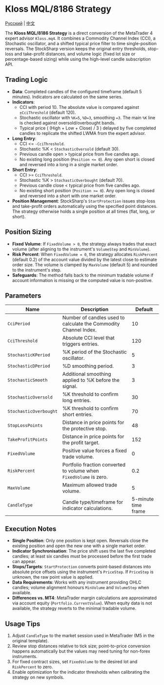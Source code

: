 # Kloss MQL/8186 Strategy
[Русский](README_ru.md) | [中文](README_cn.md)

The **Kloss MQL/8186 Strategy** is a direct conversion of the MetaTrader 4 expert advisor `Kloss.mq4`. It combines a Commodity Channel Index (CCI), a Stochastic oscillator, and a shifted typical price filter to time single-position reversals. The StockSharp version keeps the original entry thresholds, stop-loss and take-profit distances, and volume logic (fixed lot size or percentage-based sizing) while using the high-level candle subscription API.

## Trading Logic

- **Data**: Completed candles of the configured timeframe (default 5 minutes). Indicators are calculated on the same series.
- **Indicators**:
  - CCI with period 10. The absolute value is compared against `±CciThreshold` (default 120).
  - Stochastic oscillator with `%K=5`, `%D=3`, smoothing `=3`. The main `%K` line is checked against oversold/overbought bands.
  - Typical price ( (High + Low + Close) / 3 ) delayed by five completed candles to replicate the shifted LWMA from the expert advisor.
- **Long Entry**:
  - CCI <= `-CciThreshold`.
  - Stochastic %K < `StochasticOversold` (default 30).
  - Previous candle open > typical price from five candles ago.
  - No existing long position (`Position <= 0`). Any open short is closed and reversed into a long in a single market order.
- **Short Entry**:
  - CCI >= `CciThreshold`.
  - Stochastic %K > `StochasticOverbought` (default 70).
  - Previous candle close < typical price from five candles ago.
  - No existing short position (`Position >= 0`). Any open long is closed and reversed into a short with one market order.
- **Position Management**: StockSharp's `StartProtection` issues stop-loss and take-profit orders automatically using the specified point distances. The strategy otherwise holds a single position at all times (flat, long, or short).

## Position Sizing

- **Fixed Volume**: If `FixedVolume > 0`, the strategy always trades that exact volume (after aligning to the instrument's `VolumeStep` and `MinVolume`).
- **Risk Percent**: When `FixedVolume = 0`, the strategy allocates `RiskPercent` (default 0.2) of the account value divided by the latest close to estimate order size. The volume is clamped by `MaxVolume` (default 5) and rounded to the instrument's step.
- **Safeguards**: The method falls back to the minimum tradable volume if account information is missing or the computed value is non-positive.

## Parameters

| Name | Description | Default |
| ---- | ----------- | ------- |
| `CciPeriod` | Number of candles used to calculate the Commodity Channel Index. | 10 |
| `CciThreshold` | Absolute CCI level that triggers entries. | 120 |
| `StochasticKPeriod` | %K period of the Stochastic oscillator. | 5 |
| `StochasticDPeriod` | %D smoothing period. | 3 |
| `StochasticSmooth` | Additional smoothing applied to %K before the signal. | 3 |
| `StochasticOversold` | %K threshold to confirm long entries. | 30 |
| `StochasticOverbought` | %K threshold to confirm short entries. | 70 |
| `StopLossPoints` | Distance in price points for the protective stop. | 48 |
| `TakeProfitPoints` | Distance in price points for the profit target. | 152 |
| `FixedVolume` | Positive value forces a fixed trade volume. | 0 |
| `RiskPercent` | Portfolio fraction converted to volume when `FixedVolume` is zero. | 0.2 |
| `MaxVolume` | Maximum allowed trade volume. | 5 |
| `CandleType` | Candle type/timeframe for indicator calculations. | 5-minute time frame |

## Execution Notes

- **Single Position**: Only one position is kept open. Reversals close the existing position and open the new one with a single market order.
- **Indicator Synchronisation**: The price shift uses the last five completed candles; at least six candles must be processed before the first trade can appear.
- **Stops/Targets**: `StartProtection` converts point-based distances into absolute price offsets using the instrument's `PriceStep`. If `PriceStep` is unknown, the raw point value is applied.
- **Data Requirements**: Works with any instrument providing OHLC candles; volume alignment honours `MinVolume` and `VolumeStep` when available.
- **Differences vs. MT4**: MetaTrader margin calculations are approximated via account equity (`Portfolio.CurrentValue`). When equity data is not available, the strategy reverts to the minimal tradable volume.

## Usage Tips

1. Adjust `CandleType` to the market session used in MetaTrader (M5 in the original template).
2. Review stop distances relative to tick size; point-to-price conversion happens automatically but the values may need tuning for non-forex instruments.
3. For fixed contract sizes, set `FixedVolume` to the desired lot and `RiskPercent` to zero.
4. Enable optimization for the indicator thresholds when calibrating the strategy on new symbols.

